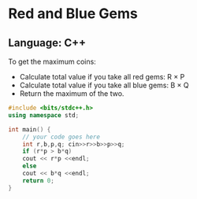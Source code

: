 # Red and Blue Gems

## Language: C++

To get the maximum coins:  
- Calculate total value if you take all red gems: R × P  
- Calculate total value if you take all blue gems: B × Q  
- Return the maximum of the two.

```cpp
#include <bits/stdc++.h>
using namespace std;

int main() {
	// your code goes here
    int r,b,p,q; cin>>r>>b>>p>>q;
    if (r*p > b*q)
    cout << r*p <<endl;
    else
    cout << b*q <<endl;
    return 0;
}
```
